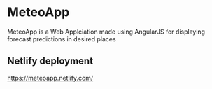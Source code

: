 # MeteoApp

MeteoApp is a Web Applciation made using AngularJS for displaying forecast predictions in desired places

## Netlify deployment

https://meteoapp.netlify.com/